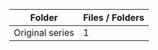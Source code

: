 | Folder          |   Files / Folders |
|-----------------|-------------------|
| Original series |                 1 |